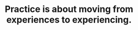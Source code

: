 ---
title: Practice is about moving from experiences to experiencing.
tags: buddhism motion nondual
---